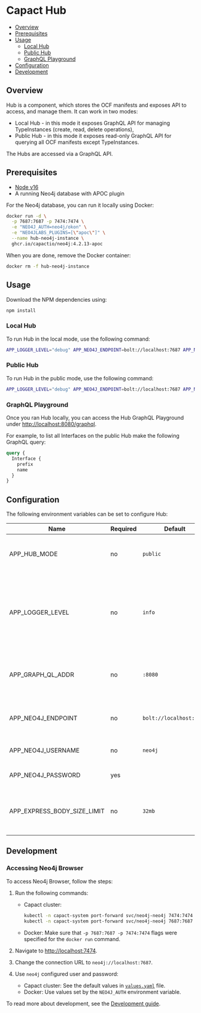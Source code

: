 # Capact Hub

- [Overview](#overview)
- [Prerequisites](#prerequisites)
- [Usage](#usage)
  - [Local Hub](#local-hub)
  - [Public Hub](#public-hub)
  - [GraphQL Playground](#graphql-playground)
- [Configuration](#configuration)
- [Development](#development)

## Overview

Hub is a component, which stores the OCF manifests and exposes API to access, and manage them. It can work in two modes:

- Local Hub - in this mode it exposes GraphQL API for managing TypeInstances (create, read, delete operations),
- Public Hub - in this mode it exposes read-only GraphQL API for querying all OCF manifests except TypeInstances.

The Hubs are accessed via a GraphQL API.

## Prerequisites

- [Node v16](https://nodejs.org/)
- A running Neo4j database with APOC plugin

For the Neo4j database, you can run it locally using Docker:

```bash
docker run -d \
  -p 7687:7687 -p 7474:7474 \
  -e "NEO4J_AUTH=neo4j/okon" \
  -e "NEO4JLABS_PLUGINS=[\"apoc\"]" \
  --name hub-neo4j-instance \
  ghcr.io/capactio/neo4j:4.2.13-apoc
```

When you are done, remove the Docker container:

```bash
docker rm -f hub-neo4j-instance
```

## Usage

Download the NPM dependencies using:

```bash
npm install
```

### Local Hub

To run Hub in the local mode, use the following command:

```bash
APP_LOGGER_LEVEL="debug" APP_NEO4J_ENDPOINT=bolt://localhost:7687 APP_NEO4J_PASSWORD=okon APP_HUB_MODE=local npm run dev
```

### Public Hub

To run Hub in the public mode, use the following command:

```bash
APP_LOGGER_LEVEL="debug" APP_NEO4J_ENDPOINT=bolt://localhost:7687 APP_NEO4J_PASSWORD=okon APP_HUB_MODE=public npm run dev
```

### GraphQL Playground

Once you ran Hub locally, you can access the Hub GraphQL Playground under [http://localhost:8080/graphql](http://localhost:3000/graphql).

For example, to list all Interfaces on the public Hub make the following GraphQL query:

```graphql
query {
  Interface {
    prefix
    name
  }
}
```

## Configuration

The following environment variables can be set to configure Hub:

| Name                        | Required | Default                 | Description                                                                                                                                           |
| --------------------------- | -------- | ----------------------- | ----------------------------------------------------------------------------------------------------------------------------------------------------- |
| APP_HUB_MODE                | no       | `public`                | Mode, in which Hub is run. Must be "public" or "local"                                                                                                |
| APP_LOGGER_LEVEL            | no       | `info`                  | Specifies which log entries should be logged. Allowed values are described in [winston](https://github.com/winstonjs/winston#logging-levels) library. |
| APP_GRAPH_QL_ADDR           | no       | `:8080`                 | The address, where GraphQL endpoints binds to                                                                                                         |
| APP_NEO4J_ENDPOINT          | no       | `bolt://localhost:7687` | The Neo4j database Bolt protocol endpoint                                                                                                             |
| APP_NEO4J_USERNAME          | no       | `neo4j`                 | Neo4j database username                                                                                                                               |
| APP_NEO4J_PASSWORD          | yes      |                         | Neo4j database password                                                                                                                               |
| APP_EXPRESS_BODY_SIZE_LIMIT | no       | `32mb`                  | The limit of the maximum HTTP request body size                                                                                                       |

## Development

### Accessing Neo4j Browser

To access Neo4j Browser, follow the steps:

1. Run the following commands:

   - Capact cluster:
     ```bash
     kubectl -n capact-system port-forward svc/neo4j-neo4j 7474:7474
     kubectl -n capact-system port-forward svc/neo4j-neo4j 7687:7687
     ```
   - Docker:
     Make sure that `-p 7687:7687 -p 7474:7474` flags were specified for the `docker run` command.

2. Navigate to [http://localhost:7474](http://localhost:7474).
3. Change the connection URL to `neo4j://localhost:7687`.
4. Use `neo4j` configured user and password:
   - Capact cluster:
     See the default values in [`values.yaml`](../deploy/kubernetes/charts/neo4j/values.yaml) file.
   - Docker:
     Use values set by the `NEO4J_AUTH` environment variable.

To read more about development, see the [Development guide](https://capact.io/community/development/development-guide).

